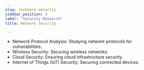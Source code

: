 ```yaml
---
slug: /network-security
sidebar_position: 3
label: "Security Research"
title: Network Security

---
```



- Network Protocol Analysis: Studying network protocols for vulnerabilities.
- Wireless Security: Securing wireless networks.
- Cloud Security: Ensuring cloud infrastructure security.
- Internet of Things (IoT) Security: Securing connected devices.

